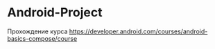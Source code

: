 # Android-Project
Прохождение курса https://developer.android.com/courses/android-basics-compose/course
